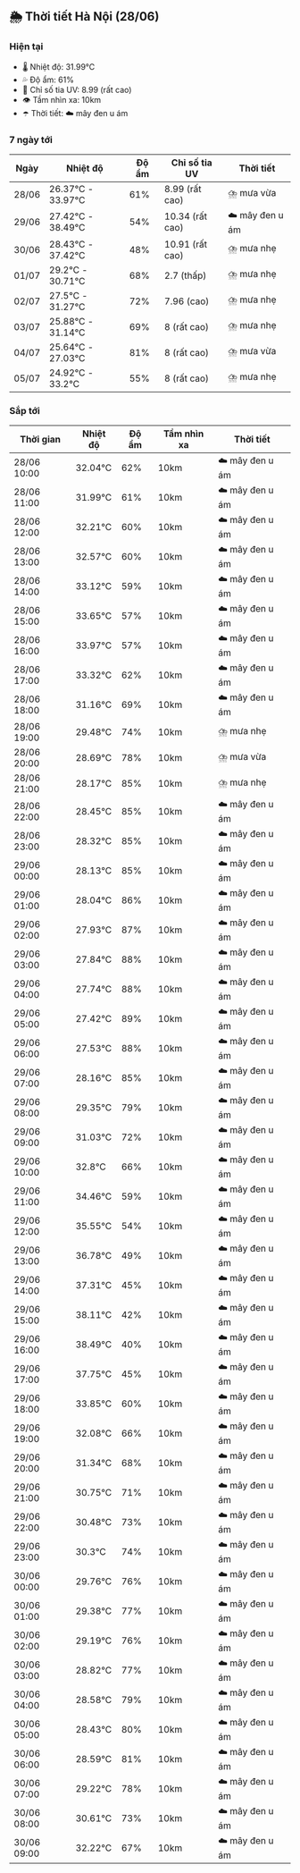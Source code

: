 ## 🌦️ Thời tiết Hà Nội (28/06)

### Hiện tại

- 🌡️ Nhiệt độ: 31.99℃
- 💦 Độ ẩm: 61%
- 🌟 Chỉ số tia UV: 8.99 (rất cao)
- 👁️ Tầm nhìn xa: 10km
- ☂️ Thời tiết: ☁️ mây đen u ám

### 7 ngày tới

| Ngày | Nhiệt độ | Độ ẩm | Chỉ số tia UV | Thời tiết |
| --- | --- | --- | --- | --- |
| 28/06 | 26.37℃ - 33.97℃ | 61% | 8.99 (rất cao) | ⛈️ mưa vừa |
| 29/06 | 27.42℃ - 38.49℃ | 54% | 10.34 (rất cao) | ☁️ mây đen u ám |
| 30/06 | 28.43℃ - 37.42℃ | 48% | 10.91 (rất cao) | ⛈️ mưa nhẹ |
| 01/07 | 29.2℃ - 30.71℃ | 68% | 2.7 (thấp) | ⛈️ mưa nhẹ |
| 02/07 | 27.5℃ - 31.27℃ | 72% | 7.96 (cao) | ⛈️ mưa nhẹ |
| 03/07 | 25.88℃ - 31.14℃ | 69% | 8 (rất cao) | ⛈️ mưa nhẹ |
| 04/07 | 25.64℃ - 27.03℃ | 81% | 8 (rất cao) | ⛈️ mưa vừa |
| 05/07 | 24.92℃ - 33.2℃ | 55% | 8 (rất cao) | ⛈️ mưa nhẹ |

### Sắp tới

| Thời gian | Nhiệt độ | Độ ẩm | Tầm nhìn xa | Thời tiết |
| --- | --- | --- | --- | --- |
| 28/06 10:00 | 32.04℃ | 62% | 10km | ☁️ mây đen u ám |
| 28/06 11:00 | 31.99℃ | 61% | 10km | ☁️ mây đen u ám |
| 28/06 12:00 | 32.21℃ | 60% | 10km | ☁️ mây đen u ám |
| 28/06 13:00 | 32.57℃ | 60% | 10km | ☁️ mây đen u ám |
| 28/06 14:00 | 33.12℃ | 59% | 10km | ☁️ mây đen u ám |
| 28/06 15:00 | 33.65℃ | 57% | 10km | ☁️ mây đen u ám |
| 28/06 16:00 | 33.97℃ | 57% | 10km | ☁️ mây đen u ám |
| 28/06 17:00 | 33.32℃ | 62% | 10km | ☁️ mây đen u ám |
| 28/06 18:00 | 31.16℃ | 69% | 10km | ☁️ mây đen u ám |
| 28/06 19:00 | 29.48℃ | 74% | 10km | ⛈️ mưa nhẹ |
| 28/06 20:00 | 28.69℃ | 78% | 10km | ⛈️ mưa vừa |
| 28/06 21:00 | 28.17℃ | 85% | 10km | ⛈️ mưa nhẹ |
| 28/06 22:00 | 28.45℃ | 85% | 10km | ☁️ mây đen u ám |
| 28/06 23:00 | 28.32℃ | 85% | 10km | ☁️ mây đen u ám |
| 29/06 00:00 | 28.13℃ | 85% | 10km | ☁️ mây đen u ám |
| 29/06 01:00 | 28.04℃ | 86% | 10km | ☁️ mây đen u ám |
| 29/06 02:00 | 27.93℃ | 87% | 10km | ☁️ mây đen u ám |
| 29/06 03:00 | 27.84℃ | 88% | 10km | ☁️ mây đen u ám |
| 29/06 04:00 | 27.74℃ | 88% | 10km | ☁️ mây đen u ám |
| 29/06 05:00 | 27.42℃ | 89% | 10km | ☁️ mây đen u ám |
| 29/06 06:00 | 27.53℃ | 88% | 10km | ☁️ mây đen u ám |
| 29/06 07:00 | 28.16℃ | 85% | 10km | ☁️ mây đen u ám |
| 29/06 08:00 | 29.35℃ | 79% | 10km | ☁️ mây đen u ám |
| 29/06 09:00 | 31.03℃ | 72% | 10km | ☁️ mây đen u ám |
| 29/06 10:00 | 32.8℃ | 66% | 10km | ☁️ mây đen u ám |
| 29/06 11:00 | 34.46℃ | 59% | 10km | ☁️ mây đen u ám |
| 29/06 12:00 | 35.55℃ | 54% | 10km | ☁️ mây đen u ám |
| 29/06 13:00 | 36.78℃ | 49% | 10km | ☁️ mây đen u ám |
| 29/06 14:00 | 37.31℃ | 45% | 10km | ☁️ mây đen u ám |
| 29/06 15:00 | 38.11℃ | 42% | 10km | ☁️ mây đen u ám |
| 29/06 16:00 | 38.49℃ | 40% | 10km | ☁️ mây đen u ám |
| 29/06 17:00 | 37.75℃ | 45% | 10km | ☁️ mây đen u ám |
| 29/06 18:00 | 33.85℃ | 60% | 10km | ☁️ mây đen u ám |
| 29/06 19:00 | 32.08℃ | 66% | 10km | ☁️ mây đen u ám |
| 29/06 20:00 | 31.34℃ | 68% | 10km | ☁️ mây đen u ám |
| 29/06 21:00 | 30.75℃ | 71% | 10km | ☁️ mây đen u ám |
| 29/06 22:00 | 30.48℃ | 73% | 10km | ☁️ mây đen u ám |
| 29/06 23:00 | 30.3℃ | 74% | 10km | ☁️ mây đen u ám |
| 30/06 00:00 | 29.76℃ | 76% | 10km | ☁️ mây đen u ám |
| 30/06 01:00 | 29.38℃ | 77% | 10km | ☁️ mây đen u ám |
| 30/06 02:00 | 29.19℃ | 76% | 10km | ☁️ mây đen u ám |
| 30/06 03:00 | 28.82℃ | 77% | 10km | ☁️ mây đen u ám |
| 30/06 04:00 | 28.58℃ | 79% | 10km | ☁️ mây đen u ám |
| 30/06 05:00 | 28.43℃ | 80% | 10km | ☁️ mây đen u ám |
| 30/06 06:00 | 28.59℃ | 81% | 10km | ☁️ mây đen u ám |
| 30/06 07:00 | 29.22℃ | 78% | 10km | ☁️ mây đen u ám |
| 30/06 08:00 | 30.61℃ | 73% | 10km | ☁️ mây đen u ám |
| 30/06 09:00 | 32.22℃ | 67% | 10km | ☁️ mây đen u ám |
